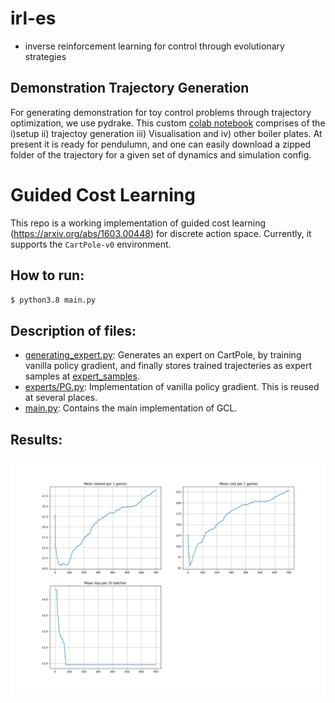 # irl-es
- inverse reinforcement learning for control through evolutionary strategies

## Demonstration Trajectory Generation 

For generating demonstration for toy control problems through trajectory optimization, we use pydrake. This custom [colab notebook](https://colab.research.google.com/drive/14D8u36RauNort_PMrUYHtL7BTLVy290h?usp=sharing) comprises of the i)setup ii) trajectoy generation iii) Visualisation and iv) other boiler plates. At present it is ready for pendulumn, and one can easily download a zipped folder of the trajectory for a given set of dynamics and simulation config.


# Guided Cost Learning
This repo is a working implementation of guided cost learning (https://arxiv.org/abs/1603.00448) for discrete action space. Currently, it supports the `CartPole-v0` environment.

## How to run:

```bash
$ python3.8 main.py 

```

## Description of files:
- [generating_expert.py](generating_expert.py): Generates an expert on CartPole, by training vanilla policy gradient, and finally stores trained trajecteries as expert samples at [expert_samples](expert_samples).
- [experts/PG.py](experts/PG.py): Implementation of vanilla policy gradient. This is reused at several places.
- [main.py](main.py): Contains the main implementation of GCL.

## Results:
![](plots/GCL_learning_curve.png)
